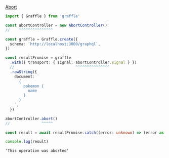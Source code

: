 <div class="ExampleSnippet">
<a href="../../examples/transport-http/abort">Abort</a>

<!-- dprint-ignore-start -->
```ts twoslash
import { Graffle } from 'graffle'

const abortController = new AbortController()
//    ^^^^^^^^^^^^^^^

const graffle = Graffle.create({
  schema: `http://localhost:3000/graphql`,
})

const resultPromise = graffle
  .with({ transport: { signal: abortController.signal } })
  //                           ^^^^^^^^^^^^^^^
  .rawString({
    document: `
      {
        pokemon {
          name
        }
      }
    `,
  })

abortController.abort()
//              ^^^^^

const result = await resultPromise.catch((error: unknown) => (error as Error).message)

console.log(result)
```
<!-- dprint-ignore-end -->

<!-- dprint-ignore-start -->
```txt
'This operation was aborted'
```
<!-- dprint-ignore-end -->

</div>
